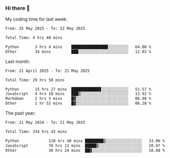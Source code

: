 ### Hi there 👋

My coding time for last week:

<!--START_SECTION:week-->

```txt
From: 15 May 2025 - To: 22 May 2025

Total Time: 4 hrs 48 mins

Python       3 hrs 4 mins    ████████████████░░░░░░░░░   64.00 %
Other        34 mins         ███░░░░░░░░░░░░░░░░░░░░░░   12.02 %
```

<!--END_SECTION:week-->

Last month:

<!--START_SECTION:month-->

```txt
From: 21 April 2025 - To: 21 May 2025

Total Time: 29 hrs 58 mins

Python       15 hrs 27 mins  █████████████░░░░░░░░░░░░   51.57 %
JavaScript   4 hrs 10 mins   ███▒░░░░░░░░░░░░░░░░░░░░░   13.92 %
Markdown     2 hrs 5 mins    █▓░░░░░░░░░░░░░░░░░░░░░░░   06.98 %
Other        1 hr 52 mins    █▓░░░░░░░░░░░░░░░░░░░░░░░   06.28 %
```

<!--END_SECTION:month-->

The past year:

<!--START_SECTION:year-->

```txt
From: 21 May 2024 - To: 21 May 2025

Total Time: 334 hrs 43 mins

Python             110 hrs 40 mins ████████▒░░░░░░░░░░░░░░░░   33.06 %
JavaScript         70 hrs 11 mins  █████▒░░░░░░░░░░░░░░░░░░░   20.97 %
Other              36 hrs 24 mins  ██▓░░░░░░░░░░░░░░░░░░░░░░   10.88 %
```

<!--END_SECTION:year-->

